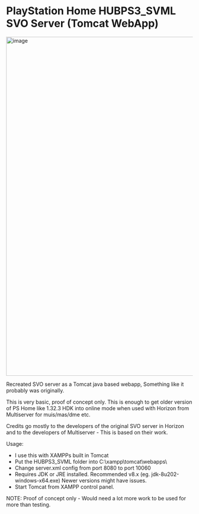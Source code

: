 # PlayStation Home HUBPS3_SVML SVO Server (Tomcat WebApp)

<img width="960" height="915" alt="image" src="https://github.com/user-attachments/assets/2558f2b8-dc1f-48be-a4b7-4e5c6e963b6b" />

Recreated SVO server as a Tomcat java based webapp, Something like it probably was originally. 

This is very basic, proof of concept only. This is enough to get older version of PS Home like 1.32.3 HDK into online mode when used with Horizon from Multiserver for muis/mas/dme etc. 

Credits go mostly to the developers of the original SVO server in Horizon and to the developers of Multiserver - This is based on their work. 

Usage: 
- I use this with XAMPPs built in Tomcat
- Put the HUBPS3_SVML folder into C:\xampp\tomcat\webapps\
- Change server.xml config from port 8080 to port 10060
- Requires JDK or JRE installed. Recommended v8.x (eg. jdk-8u202-windows-x64.exe) Newer versions might have issues.
- Start Tomcat from XAMPP control panel. 

NOTE: Proof of concept only - Would need a lot more work to be used for more than testing. 

